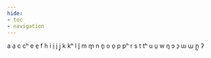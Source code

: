 ```yaml
---
hide:
- toc
- navigation
---
```

a
a̤
c
cʰ
e
e̤
f
h
i
i̤
j
j̥
k
kʰ
l
l̥
m
m̥
n
n̥
o
o̤
p
pʰ
r
s
t
tʰ
u
ṳ
w
ŋ
ɔ
ɔ̤
ɯ
ɯ̤
ɲ̥
ʔ
